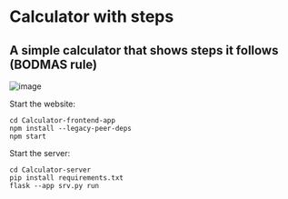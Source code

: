 # Calculator with steps
## A simple calculator that shows steps it follows (BODMAS rule)
![image](https://github.com/Sanjay-kc/Calculator/assets/70278117/2f9ac593-4695-41e1-af0d-b3e5484cac22)


Start the website:
```
cd Calculator-frontend-app
npm install --legacy-peer-deps
npm start
```
Start the server:
```
cd Calculator-server
pip install requirements.txt
flask --app srv.py run
```
